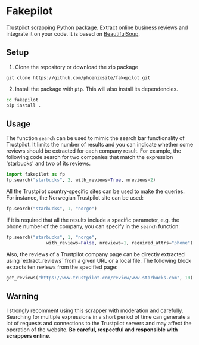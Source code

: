 # Fakepilot
[Trustpilot](https://www.trustpilot.com/) scrapping Python package.
Extract online business reviews and integrate it on your code.
It is based on [BeautifulSoup](https://www.crummy.com/software/BeautifulSoup/).

## Setup

1. Clone the repository or download the zip package

```
git clone https://github.com/phoenixsite/fakepilot.git
```

2. Install the package with `pip`. This will also install its dependencies.

``` sh
cd fakepilot
pip install .
```

## Usage
The function `search` can be used to mimic the search bar functionality
of Trustpilot. It limits the number of results and you can
indicate whether some reviews should be extracted for each company result.
For example, the following code search for two companies that match
the expression 'starbucks' and two of its reviews.

``` python
import fakepilot as fp
fp.search("starbucks", 2, with_reviews=True, nreviews=2)
```

All the Trustpilot country-specific sites can be used to make the queries.
For instance, the Norwegian Trustpilot site can be used:

``` python
fp.search("starbucks", 1, "norge")
```

If it is required that all the results include a specific parameter, e.g.
the phone number of the company, you can specify
in the `search` function:

```python
fp.search("starbucks", 1, "norge",
		       with_reviews=False, nreviews=1, required_attrs="phone")
```

Also, the reviews of a Trustpilot company page can be directly extracted
using `extract_reviews``from a given URL or a local file.
The following block extracts ten reviews from the
specified page:

```python
get_reviews("https://www.trustpilot.com/review/www.starbucks.com", 10)
```

## Warning
I strongly recomment using this scrapper with moderation and carefully.
Searching for multiple expressions in a short period of time can generate
a lot of requests and connections to the Trustpilot servers and may affect the
operation of the website. **Be careful, respectful and responsible with
scrappers online**.